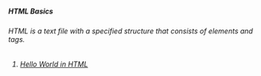 <div id="topic1">
<h5>HTML Basics</h5>
<h6><p>HTML is a text file with a specified structure that consists of elements and tags.</p>
</div>
<div id="practice">
<ol>
  <h6><li><a href="helloWorld.html">Hello World in HTML</a></li></h6>
</div>
